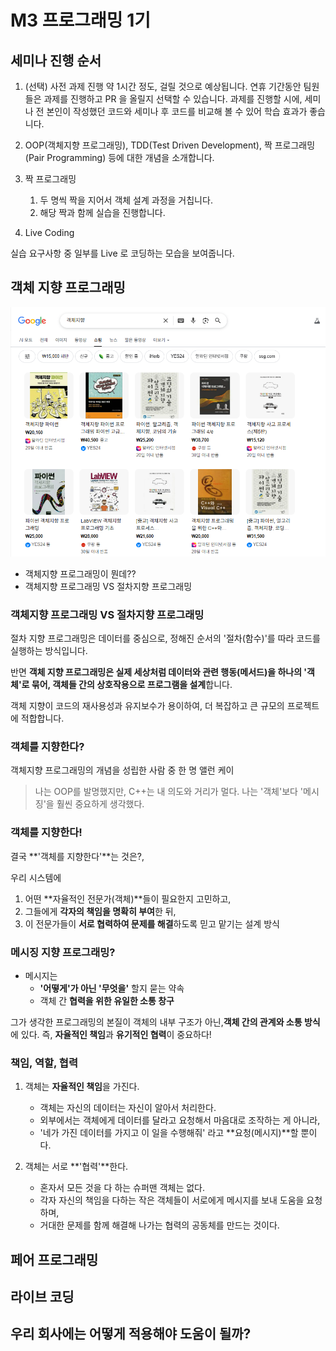 # M3 프로그래밍 1기

## 세미나 진행 순서

1. (선택) 사전 과제 진행
   약 1시간 정도, 걸릴 것으로 예상됩니다.
   연휴 기간동안 팀원들은 과제를 진행하고 PR 을 올릴지 선택할 수 있습니다.
   과제를 진행할 시에, 세미나 전 본인이 작성했던 코드와 세미나 후 코드를 비교해 볼 수 있어 학습 효과가 좋습니다.

2. OOP(객체지향 프로그래밍), TDD(Test Driven Development), 짝 프로그래밍(Pair Programming) 등에 대한 개념을 소개합니다.

3. 짝 프로그래밍
    1. 두 명씩 짝을 지어서 객체 설계 과정을 거칩니다.
    2. 해당 짝과 함께 실습을 진행합니다.

4. Live Coding

실습 요구사항 중 일부를 Live 로 코딩하는 모습을 보여줍니다.

## **객체** 지향 프로그래밍

![img_3.png](img_3.png)

* 객체지향 프로그래밍이 뭔데??
* 객체지향 프로그래밍 VS 절차지향 프로그래밍

### 객체지향 프로그래밍 VS 절차지향 프로그래밍

절차 지향 프로그래밍은 데이터를 중심으로, 정해진 순서의 '절차(함수)'를 따라 코드를 실행하는 방식입니다.

반면 **객체 지향 프로그래밍은 실제 세상처럼 데이터와 관련 행동(메서드)을 하나의 '객체'로 묶어, 객체들 간의 상호작용으로 프로그램을 설계**합니다.

객체 지향이 코드의 재사용성과 유지보수가 용이하여, 더 복잡하고 큰 규모의 프로젝트에 적합합니다.

### 객체를 지향한다?

객체지향 프로그래밍의 개념을 성립한 사람 중 한 명 앨런 케이

> 나는 OOP를 발명했지만, C++는 내 의도와 거리가 멀다. 나는 '객체'보다 '메시징'을 훨씬 중요하게 생각했다.

### 객체를 지향한다!

결국 **'객체를 지향한다'**는 것은?, 

우리 시스템에 
1. 어떤 **자율적인 전문가(객체)**들이 필요한지 고민하고, 
2. 그들에게 **각자의 책임을 명확히 부여**한 뒤, 
3. 이 전문가들이 **서로 협력하여 문제를 해결**하도록 믿고 맡기는 설계 방식

### 메시징 지향 프로그래밍?

* 메시지는 
  * **'어떻게'가 아닌 '무엇을'** 할지 묻는 약속
  * 객체 간 **협력을 위한 유일한 소통 창구**

그가 생각한 프로그래밍의 본질이 객체의 내부 구조가 아닌,**객체 간의 관계와 소통 방식**에 있다. 
즉, **자율적인 책임**과 **유기적인 협력**이 중요하다! 


### 책임, 역할, 협력

1. 객체는 **자율적인 책임**을 가진다.
   * 객체는 자신의 데이터는 자신이 알아서 처리한다.
   * 외부에서는 객체에게 데이터를 달라고 요청해서 마음대로 조작하는 게 아니라,
   * '네가 가진 데이터를 가지고 이 일을 수행해줘' 라고 **요청(메시지)**할 뿐이다.

2. 객체는 서로 **'협력'**한다.
   * 혼자서 모든 것을 다 하는 슈퍼맨 객체는 없다.
   * 각자 자신의 책임을 다하는 작은 객체들이 서로에게 메시지를 보내 도움을 요청하며,
   * 거대한 문제를 함께 해결해 나가는 협력의 공동체를 만드는 것이다.

## 페어 프로그래밍

## 라이브 코딩

## 우리 회사에는 어떻게 적용해야 도움이 될까?


